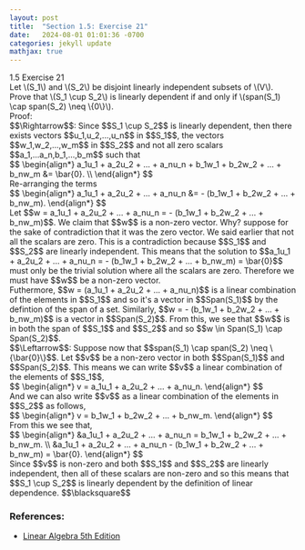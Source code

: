 ```yaml
---
layout: post
title:  "Section 1.5: Exercise 21"
date:   2024-08-01 01:01:36 -0700
categories: jekyll update
mathjax: true
---
```

<div class="ydiv">
1.5 Exercise 21
</div>
<div class="ybdiv">
Let \(S_1\) and \(S_2\) be disjoint linearly independent subsets of \(V\). Prove that \(S_1 \cup S_2\) is linearly dependent if and only if \(span(S_1) \cap span(S_2) \neq \{0\}\). 
</div>
Proof:
<br>
$$\Rightarrow$$: Since $$S_1 \cup S_2$$ is linearly dependent, then there exists vectors $$u_1,u_2,...,u_n$$ in $$S_1$$, the vectors $$w_1,w_2,...,w_m$$ in $$S_2$$ and not all zero scalars $$a_1,...a_n,b_1,...,b_m$$ such that
<div>
	$$
	\begin{align*}
	a_1u_1 + a_2u_2 + ... + a_nu_n + b_1w_1 + b_2w_2 + ... + b_nw_m &= \bar{0}. \\
	\end{align*}
	$$
</div>
Re-arranging the terms
<div>
	$$
	\begin{align*}
	a_1u_1 + a_2u_2 + ... + a_nu_n &= - (b_1w_1 + b_2w_2 + ... + b_nw_m).
	\end{align*}
	$$
</div>
Let $$w = a_1u_1 + a_2u_2 + ... + a_nu_n = - (b_1w_1 + b_2w_2 + ... + b_nw_m)$$. We claim that $$w$$ is a non-zero vector. Why? suppose for the sake of contradiction that it was the zero vector. We said earlier that not all the scalars are zero. This is a contradiction because $$S_1$$ and $$S_2$$ are linearly independent. This means that the solution to $$a_1u_1 + a_2u_2 + ... + a_nu_n = - (b_1w_1 + b_2w_2 + ... + b_nw_m) = \bar{0}$$ must only be the trivial solution where all the scalars are zero. Therefore we must have $$w$$ be a non-zero vector.
<br>
Futhermore, $$w = (a_1u_1 + a_2u_2 + ... + a_nu_n)$$ is a linear combination of the elements in $$S_1$$ and so it's a vector in $$Span(S_1)$$ by the defintion of the span of a set. Similarly, $$w = - (b_1w_1 + b_2w_2 + ... + b_nw_m)$$ is a vector in $$Span(S_2)$$. From this, we see that $$w$$ is in both the span of $$S_1$$ and $$S_2$$ and so $$w \in Span(S_1) \cap Span(S_2)$$.
<br>
$$\Leftarrow$$: Suppose now that $$span(S_1) \cap span(S_2) \neq \{\bar{0}\}$$. Let $$v$$ be a non-zero vector in both $$Span(S_1)$$ and $$Span(S_2)$$. This means we can write $$v$$ a linear combination of the elements of $$S_1$$,
<div>
	$$
	\begin{align*}
	v = a_1u_1 + a_2u_2 + ... + a_nu_n.
	\end{align*}
	$$
</div>
And we can also write $$v$$ as a linear combination of the elements in $$S_2$$ as follows,
<div>
	$$
	\begin{align*}
	v = b_1w_1 + b_2w_2 + ... + b_nw_m.
	\end{align*}
	$$
</div>
From this we see that,
<div>
	$$
	\begin{align*}
	&a_1u_1 + a_2u_2 + ... + a_nu_n = b_1w_1 + b_2w_2 + ... + b_nw_m. \\
	&a_1u_1 + a_2u_2 + ... + a_nu_n - (b_1w_1 + b_2w_2 + ... + b_nw_m) = \bar{0}.
	\end{align*}
	$$
</div>
Since $$v$$ is non-zero and both $$S_1$$ and $$S_2$$ are linearly independent, then all of these scalars are non-zero and so this means that $$S_1 \cup S_2$$ is linearly dependent by the definition of linear dependence. $$\blacksquare$$
<br>
<!------------------------------------------------------------------------------------>
<h3>References:</h3>
<ul>
<li><a href="https://www.amazon.com/Linear-Algebra-5th-Stephen-Friedberg/dp/0134860241/ref=tmm_hrd_swatch_0?_encoding=UTF8&qid=&sr=">Linear Algebra 5th Edition</a></li>
</ul>
























